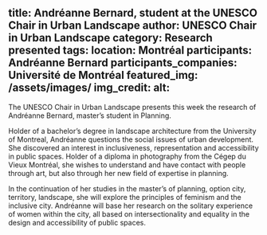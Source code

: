 title: Andréanne Bernard, student at the UNESCO Chair in Urban Landscape
author: UNESCO Chair in Urban Landscape
category: Research presented
tags: 
location: Montréal
participants: Andréanne Bernard
participants_companies: Université de Montréal
featured_img: /assets/images/
img_credit:
alt:
---
The UNESCO Chair in Urban Landscape presents this week the research of Andréanne Bernard, master’s student in Planning.

Holder of a bachelor’s degree in landscape architecture from the University of Montreal, Andréanne questions the social issues of urban development. She discovered an interest in inclusiveness, representation and accessibility in public spaces. Holder of a diploma in photography from the Cégep du Vieux Montréal, she wishes to understand and have contact with people through art, but also through her new field of expertise in planning.

In the continuation of her studies in the master’s of planning, option city, territory, landscape, she will explore the principles of feminism and the inclusive city. Andréanne will base her research on the solitary experience of women within the city, all based on intersectionality and equality in the design and accessibility of public spaces.
